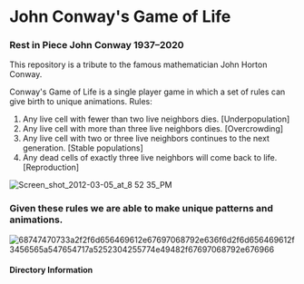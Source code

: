 # John Conway's Game of Life
### Rest in Piece John Conway 1937–2020

This repository is a tribute to the famous mathematician John Horton Conway.

Conway's Game of Life is a single player game in which a set of rules can give birth to unique animations.
Rules:
1. Any live cell with fewer than two live neighbors dies. [Underpopulation]
2. Any live cell with more than three live neighbors dies. [Overcrowding]
3. Any live cell with two or three live neighbors continues to the next generation. [Stable populations]
4. Any dead cells of exactly three live neighbors will come back to life. [Reproduction]

![Screen_shot_2012-03-05_at_8 52 35_PM](https://user-images.githubusercontent.com/57306606/85798209-b1dba180-b702-11ea-8206-824a2f3d5fc6.png)

### Given these rules we are able to make unique patterns and animations.

![68747470733a2f2f6d656469612e67697068792e636f6d2f6d656469612f3456565a547654717a5252304255774e49482f67697068792e676966](https://user-images.githubusercontent.com/57306606/85798460-20206400-b703-11ea-8ffa-be23f50271f9.gif)

#### Directory Information
